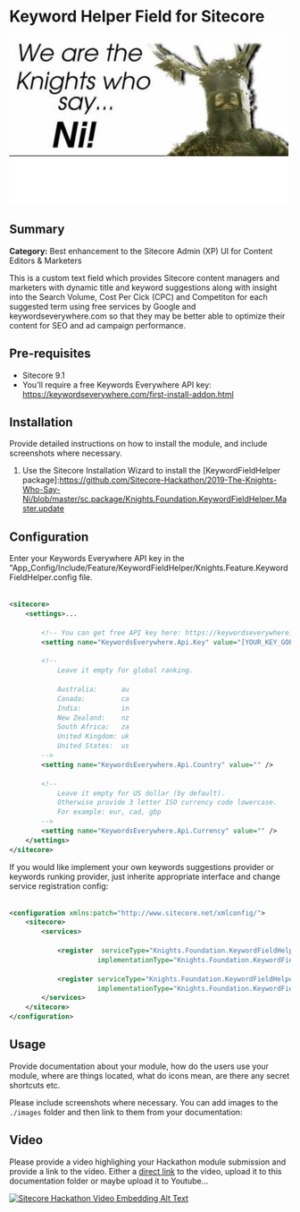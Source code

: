 # Keyword Helper Field for Sitecore  #

![Hackathon Logo](images/we-are-the-knights-who-say-ni.png?raw=true "We are the Knight Who Say NI!")

## Summary ##

**Category:**  Best enhancement to the Sitecore Admin (XP) UI for Content Editors & Marketers

This is a custom text field which provides Sitecore content managers and marketers with dynamic title and keyword suggestions along with insight into the Search Volume, Cost Per Cick (CPC) and Competiton for each suggested term  using free services by Google and keywordseverywhere.com so that they may be better able to optimize their content for SEO and ad campaign performance.

## Pre-requisites

- Sitecore 9.1
- You'll require a free Keywords Everywhere API key: https://keywordseverywhere.com/first-install-addon.html


## Installation

Provide detailed instructions on how to install the module, and include screenshots where necessary.

1. Use the Sitecore Installation Wizard to install the [KeywordFieldHelper package]:https://github.com/Sitecore-Hackathon/2019-The-Knights-Who-Say-Ni/blob/master/sc.package/Knights.Foundation.KeywordFieldHelper.Master.update


## Configuration

Enter your Keywords Everywhere API key in the "App_Config/Include/Feature/KeywordFieldHelper/Knights.Feature.KeywordFieldHelper.config file.

```xml

<sitecore>
    <settings>...
   
        <!-- You can get free API key here: https://keywordseverywhere.com/first-install-addon.html -->
        <setting name="KeywordsEverywhere.Api.Key" value="[YOUR_KEY_GOES_HERE]" />
        
        <!--
            Leave it empty for global ranking.
             
            Australia:      au
            Canada:         ca
            India:          in
            New Zealand:    nz
            South Africa:   za
            United Kingdom: uk
            United States:  us
        -->
        <setting name="KeywordsEverywhere.Api.Country" value="" />

        <!--
            Leave it empty for US dollar (by default). 
            Otherwise provide 3 letter ISO currency code lowercase.
            For example: eur, cad, gbp
        -->
        <setting name="KeywordsEverywhere.Api.Currency" value="" />
    </settings>
</sitecore>
```
If you would like implement your own keywords suggestions provider or keywords runking provider, just inherite appropriate interface and change service registration config:

```xml

<configuration xmlns:patch="http://www.sitecore.net/xmlconfig/">
    <sitecore>
        <services>

            <register  serviceType="Knights.Foundation.KeywordFieldHelper.Services.IKeywordSuggestionsProvider, Knights.Foundation.KeywordFieldHelper"
                      implementationType="Knights.Foundation.KeywordFieldHelper.Services.GoogleKeywordSuggestionsProvider, Knights.Foundation.KeywordFieldHelper" />

            <register serviceType="Knights.Foundation.KeywordFieldHelper.Services.IKeywordRankingProvider, Knights.Foundation.KeywordFieldHelper"
                      implementationType="Knights.Foundation.KeywordFieldHelper.Services.KeywordsEverywhereKeywordRankingProvider, Knights.Foundation.KeywordFieldHelper" />
        </services>
    </sitecore>
</configuration>

```

## Usage

Provide documentation  about your module, how do the users use your module, where are things located, what do icons mean, are there any secret shortcuts etc.

Please include screenshots where necessary. You can add images to the `./images` folder and then link to them from your documentation:


## Video

Please provide a video highlighing your Hackathon module submission and provide a link to the video. Either a [direct link](https://www.youtube.com/watch?v=EpNhxW4pNKk) to the video, upload it to this documentation folder or maybe upload it to Youtube...

[![Sitecore Hackathon Video Embedding Alt Text](https://img.youtube.com/vi/EpNhxW4pNKk/0.jpg)](https://www.youtube.com/watch?v=EpNhxW4pNKk)
